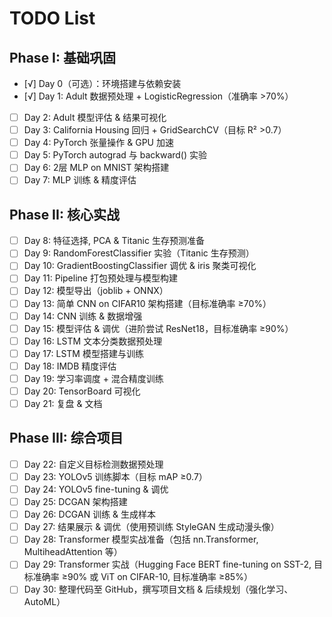 # TODO List

## Phase I: 基础巩固
- [√] Day 0（可选）：环境搭建与依赖安装
- [√] Day 1: Adult 数据预处理 + LogisticRegression（准确率 >70%）
- [ ] Day 2: Adult 模型评估 & 结果可视化
- [ ] Day 3: California Housing 回归 + GridSearchCV（目标 R² >0.7）
- [ ] Day 4: PyTorch 张量操作 & GPU 加速
- [ ] Day 5: PyTorch autograd 与 backward() 实验
- [ ] Day 6: 2层 MLP on MNIST 架构搭建
- [ ] Day 7: MLP 训练 & 精度评估

## Phase II: 核心实战
- [ ] Day 8: 特征选择, PCA & Titanic 生存预测准备
- [ ] Day 9: RandomForestClassifier 实验（Titanic 生存预测）
- [ ] Day 10: GradientBoostingClassifier 调优 & iris 聚类可视化
- [ ] Day 11: Pipeline 打包预处理与模型构建
- [ ] Day 12: 模型导出（joblib + ONNX）
- [ ] Day 13: 简单 CNN on CIFAR10 架构搭建（目标准确率 ≥70%）
- [ ] Day 14: CNN 训练 & 数据增强
- [ ] Day 15: 模型评估 & 调优（进阶尝试 ResNet18，目标准确率 ≥90%）
- [ ] Day 16: LSTM 文本分类数据预处理
- [ ] Day 17: LSTM 模型搭建与训练
- [ ] Day 18: IMDB 精度评估
- [ ] Day 19: 学习率调度 + 混合精度训练
- [ ] Day 20: TensorBoard 可视化
- [ ] Day 21: 复盘 & 文档

## Phase III: 综合项目
- [ ] Day 22: 自定义目标检测数据预处理
- [ ] Day 23: YOLOv5 训练脚本（目标 mAP ≥0.7）
- [ ] Day 24: YOLOv5 fine-tuning & 调优
- [ ] Day 25: DCGAN 架构搭建
- [ ] Day 26: DCGAN 训练 & 生成样本
- [ ] Day 27: 结果展示 & 调优（使用预训练 StyleGAN 生成动漫头像）
- [ ] Day 28: Transformer 模型实战准备（包括 nn.Transformer, MultiheadAttention 等）
- [ ] Day 29: Transformer 实战（Hugging Face BERT fine-tuning on SST-2, 目标准确率 ≥90% 或 ViT on CIFAR-10, 目标准确率 ≥85%）
- [ ] Day 30: 整理代码至 GitHub，撰写项目文档 & 后续规划（强化学习、AutoML）
